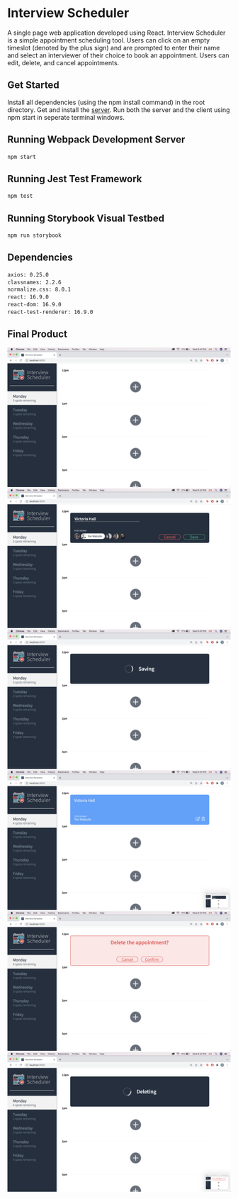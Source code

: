 # Interview Scheduler

A single page web application developed using React. Interview Scheduler is a simple appointment scheduling tool. Users can click on an empty timeslot (denoted by the plus sign) and are prompted to enter their name and select an interviewer of their choice to book an appointment. Users can edit, delete, and cancel appointments.

## Get Started

Install all dependencies (using the npm install command) in the root directory.
Get and install the [server](https://github.com/lighthouse-labs/scheduler-api).
Run both the server and the client using npm start in seperate terminal windows.

## Running Webpack Development Server

```sh
npm start
```

## Running Jest Test Framework

```sh
npm test
```

## Running Storybook Visual Testbed

```sh
npm run storybook
```

## Dependencies

```sh
axios: 0.25.0
classnames: 2.2.6
normalize.css: 8.0.1
react: 16.9.0
react-dom: 16.9.0
react-test-renderer: 16.9.0
```

## Final Product

![Scheduler Homepage](docs/Scheduler-homepage.png)
![Adding Appointment](docs/Add-appointment.png)
![Saving Appointment](docs/Saving-appointment.png)
![Booked Appointment](docs/Booked-appointment.png)
![Delete Confirmation](docs/Delete-confirmation.png)
![Deleting Appointment](docs/Deleting-appointment.png)


